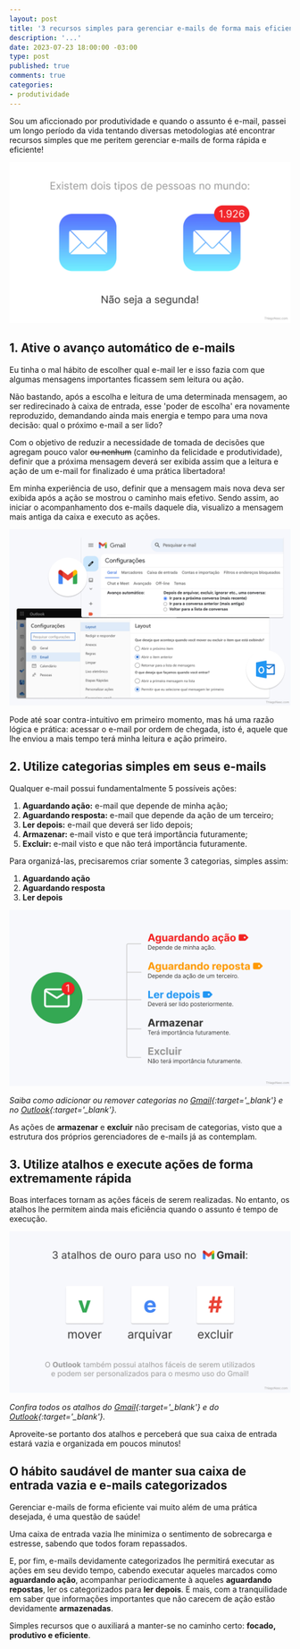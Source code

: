 ```yaml
---
layout: post
title: '3 recursos simples para gerenciar e-mails de forma mais eficiente'
description: '...'
date: 2023-07-23 18:00:00 -03:00
type: post
published: true
comments: true
categories:
- produtividade
---
```


Sou um aficcionado por produtividade e quando o assunto é e-mail, passei um longo período da vida tentando diversas metodologias até encontrar recursos simples que me peritem gerenciar e-mails de forma rápida e eficiente!

<img src="/assets/imgs/email-recursos-produtividade/meme-email-inbox-zero.jpg" class="img-fluid border rounded" alt="Gráfico de pizza com porção ínfima representando 'você manda certo' e outra porção predominante, representando 'você esquece o anexo' ">

## 1. Ative o avanço automático de e-mails

Eu tinha o mal hábito de escolher qual e-mail ler e isso fazia com que algumas mensagens importantes ficassem sem leitura ou ação.

Não bastando, após a escolha e leitura de uma determinada mensagem, ao ser redirecinado à caixa de entrada, esse 'poder de escolha' era novamente reproduzido, demandando ainda mais energia e tempo para uma nova decisão: qual o próximo e-mail a ser lido?

Com o objetivo de reduzir a necessidade de tomada de decisões que agregam pouco valor ~~ou nenhum~~  (caminho da felicidade e produtividade), definir que a próxima mensagem deverá ser exibida assim que a leitura e ação de um e-mail for finalizado é uma prática libertadora!

Em minha experiência de uso, definir que a mensagem mais nova deva ser exibida após a ação se mostrou o caminho mais efetivo. Sendo assim, ao iniciar o acompanhamento dos e-mails daquele dia, visualizo a mensagem mais antiga da caixa e executo as ações.

<img src="/assets/imgs/email-recursos-produtividade/configuracoes-recurso-email.jpg" class="img-fluid border rounded" alt="Gráfico de pizza com porção ínfima representando 'você manda certo' e outra porção predominante, representando 'você esquece o anexo' ">

Pode até soar contra-intuitivo em primeiro momento, mas há uma razão lógica e prática: acessar o e-mail por ordem de chegada, isto é, aquele que lhe enviou a mais tempo terá minha leitura e ação primeiro.

## 2. Utilize categorias simples em seus e-mails

Qualquer e-mail possui fundamentalmente 5 possíveis ações:

1. **Aguardando ação:** e-mail que depende de minha ação;
2. **Aguardando resposta:** e-mail que depende da ação de um terceiro;
3. **Ler depois:** e-mail que deverá ser lido depois;
4. **Armazenar:** e-mail visto e que terá importância futuramente;
5. **Excluir:** e-mail visto e que não terá importância futuramente.

Para organizá-las, precisaremos criar somente 3 categorias, simples assim:

1. **Aguardando ação**
2. **Aguardando resposta**
3. **Ler depois**

<img src="/assets/imgs/email-recursos-produtividade/email-categorias-simples.jpg" class="img-fluid border rounded" alt="Gráfico de pizza com porção ínfima representando 'você manda certo' e outra porção predominante, representando 'você esquece o anexo' ">

*Saiba como adicionar ou remover categorias no [Gmail][1]{:target='_blank'} e no [Outlook][2]{:target='_blank'}.*

As ações de **armazenar** e **excluir** não precisam de categorias, visto que a estrutura dos próprios gerenciadores de e-mails já as contemplam.

## 3. Utilize atalhos e execute ações de forma extremamente rápida

Boas interfaces tornam as ações fáceis de serem realizadas. No entanto, os atalhos lhe permitem ainda mais eficiência quando o assunto é tempo de execução.

<img src="/assets/imgs/email-recursos-produtividade/gmail-atalhos-de-ouro.jpg" class="img-fluid border rounded" alt="Gráfico de pizza com porção ínfima representando 'você manda certo' e outra porção predominante, representando 'você esquece o anexo' ">

*Confira todos os atalhos do [Gmail][3]{:target='_blank'} e do [Outlook][4]{:target='_blank'}.*

Aproveite-se portanto dos atalhos e perceberá que sua caixa de entrada estará vazia e organizada em poucos minutos!

## O hábito saudável de manter sua caixa de entrada vazia e e-mails categorizados

Gerenciar e-mails de forma eficiente vai muito além de uma prática desejada, é uma questão de saúde!

Uma caixa de entrada vazia lhe minimiza o sentimento de sobrecarga e estresse, sabendo que todos foram repassados.

E, por fim, e-mails devidamente categorizados lhe permitirá executar as ações em seu devido tempo, cabendo executar aqueles marcados como **aguardando ação**, acompanhar periodicamente à aqueles **aguardando repostas**, ler os categorizados para **ler depois**. E mais, com a tranquilidade em saber que informações importantes que não carecem de ação estão devidamente **armazenadas**.

Simples recursos que o auxiliará a manter-se no caminho certo: **focado, produtivo e eficiente**.

[1]: https://support.google.com/mail/answer/3094499?hl=pt-BR&co=GENIE.Platform%3DAndroid
[2]: https://support.microsoft.com/pt-br/office/usar-categorias-no-outlook-com-a0f709a4-9bd8-45d7-a2b3-b6f8c299e079
[3]: https://support.google.com/mail/answer/6594?hl=pt-BR&co=GENIE.Platform%3DDesktop#zippy=%2Ca%C3%A7%C3%B5es%2Cnavega%C3%A7%C3%A3o%2Caplicativo
[4]: https://support.microsoft.com/pt-br/office/atalhos-de-teclado-do-outlook-3cdeb221-7ae5-4c1d-8c1d-9e63216c1efd